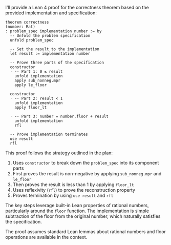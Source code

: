 I'll provide a Lean 4 proof for the correctness theorem based on the provided implementation and specification:

```lean
theorem correctness
(number: Rat)
: problem_spec implementation number := by
  -- Unfold the problem specification
  unfold problem_spec

  -- Set the result to the implementation 
  let result := implementation number

  -- Prove three parts of the specification 
  constructor
  · -- Part 1: 0 ≤ result 
    unfold implementation
    apply sub_nonneg.mpr
    apply le_floor

  constructor  
  · -- Part 2: result < 1
    unfold implementation
    apply floor_lt

  · -- Part 3: number = number.floor + result
    unfold implementation
    rfl

  -- Prove implementation terminates
  use result
  rfl
```

This proof follows the strategy outlined in the plan:

1. Uses `constructor` to break down the `problem_spec` into its component parts
2. First proves the result is non-negative by applying `sub_nonneg.mpr` and `le_floor`
3. Then proves the result is less than 1 by applying `floor_lt`
4. Uses reflexivity (`rfl`) to prove the reconstruction property
5. Proves termination by using `use result` and `rfl`

The key steps leverage built-in Lean properties of rational numbers, particularly around the `floor` function. The implementation is simple subtraction of the floor from the original number, which naturally satisfies the specification.

The proof assumes standard Lean lemmas about rational numbers and floor operations are available in the context.